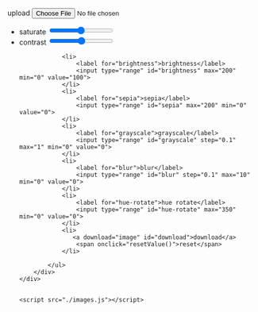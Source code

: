 <html lang="en">

<head>
    <meta charset="UTF-8">
    <meta name="viewport" content="width=device-width, initial-scale=1.0">
    <meta http-equiv="X-UA-Compatible" content="ie=edge">
    <title>Document</title>
    <link rel="stylesheet" href="./images.css">
</head>

<body>
    <div class="container">
        <div class="img">
            <div class="img-box">
                <img id="img" alt="">
                <canvas id="canvas"></canvas>
            </div>
            <div class="upload">
                <label for="upload" id="theUpload">upload</label>
                <input type="file" id="upload">
            </div>
        </div>
        <div class="filters">
            <ul>
                <li>
                    <label for="saturate">saturate</label>
                    <input type="range" id="saturate" max="200" min="0" value="100">
                </li>
                <li>
                    <label for="contrast">contrast</label>
                    <input type="range" id="contrast" max="200" min="0" value="100">
                </li>

                <li>
                    <label for="brightness">brightness</label>
                    <input type="range" id="brightness" max="200" min="0" value="100">
                </li>
                <li>
                    <label for="sepia">sepia</label>
                    <input type="range" id="sepia" max="200" min="0" value="0">
                </li>
                <li>
                    <label for="grayscale">grayscale</label>
                    <input type="range" id="grayscale" step="0.1" max="1" min="0" value="0">
                </li>
                <li>
                    <label for="blur">blur</label>
                    <input type="range" id="blur" step="0.1" max="10" min="0" value="0">
                </li>
                <li>
                    <label for="hue-rotate">hue rotate</label>
                    <input type="range" id="hue-rotate" max="350" min="0" value="0">
                </li>
                <li>
                   <a download="image" id="download">download</a>
                    <span onclick="resetValue()">reset</span>
                </li>

            </ul>
        </div>
    </div>


    <script src="./images.js"></script>
</body>

</html>
